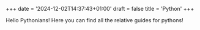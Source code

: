 +++
date = '2024-12-02T14:37:43+01:00'
draft = false
title = 'Python'
+++

Hello Pythonians! Here you can find all the relative guides for pythons!
